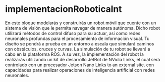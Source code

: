 # implementacionRoboticaInt

En este bloque modelarás y construirás un robot móvil que cuente con un sistema de visión que le permita navegar de manera autónoma. 
Dicho robot utilizará métodos de control difuso para su actuar, así como redes neuronales profundas para el procesamiento de información visual. 
Tu diseño se pondrá a prueba en un entorno a escala que simulará caminos con obstáculos, cruces y curvas. La simulación de tu robot se llevará a cabo en la 
plataforma ROS. A su vez, la implementación del robot la realizarás utilizando un kit de desarrollo JetBot de NVidia Links, el cual será controlado con un 
procesador Jetson Nano Links to an external site. con capacidades para realizar operaciones de inteligencia artificial con redes neuronales.
